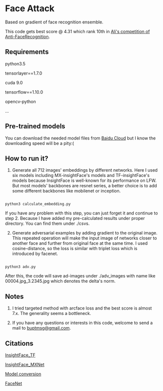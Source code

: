 # Face Attack

Based on gradient of face recognition ensemble.

This code gets best score @ 4.31 which rank 10th in [Ali's competition of Anti-FaceRecognition](https://tianchi.aliyun.com/competition/entrance/231745/introduction). 

## Requirements

python3.5

tensorlayer==1.7.0

cuda 9.0

tensorflow==1.10.0

opencv-python

...

## Pre-trained models

You can download the needed model files from [Baidu Cloud](https://pan.baidu.com/s/1ViSYoOWCYOxZeX_9_7iUmQ) but I know the downloading speed will be a pity:(

## How to run it?

1. Generate all 712 images' embeddings by different networks. Here I used six models including MX-insightFace's models and TF-insightFace's models because InsightFace is well-known for its performance on LFW. But most models' backbones are resnet series, a better choice is to add some different backbones like mobilenet or inception.

```

python3 calculate_embedding.py

```

If you have any problem with this step, you can just forget it and continue to step 2. Because I have added my pre-calculated results under proper directory. You can find them under ./csvs.

2. Generate adversarial examples by adding gradient to the original image. This repeated operation will make the input image of networks closer to another face and further from original face at the same time. I used cosine-distance, so the loss is similar with triplet loss which is introduced by facenet.

```

python3 adv.py

```

After this, the code will save ad-images under ./adv_images with name like 00004.jpg_3.2345.jpg which denotes the delta's norm.

## Notes

1. I tried targeted method with arcface loss and the best score is almost 7.x. The generality seems a bottleneck.

2. If you have any questions or interests in this code, welcome to send a mail to buptmsg@gmail.com.

## Citations

[InsightFace_TF](https://github.com/auroua/InsightFace_TF)

[InsightFace_MXNet](https://github.com/deepinsight/insightface)

[Model conversion](https://github.com/microsoft/MMdnn/issues/135)

[FaceNet](https://github.com/davidsandberg/facenet)


